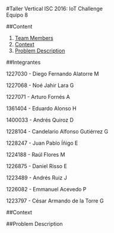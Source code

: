 #Taller Vertical ISC 2016: IoT Challenge  
Equipo 8

##Content
1. [Team Members](#team)
2. [Context](#context)
3. [Problem Description](#problem)

##Integrantes <div id=”team”></div>

1227030 - Diego Fernando Alatorre M

1227068 - Noé Jahir Lara G

1227071 - Arturo Fornés A

1361404 - Eduardo Alonso H

1400033 - Andrés Quiroz D

1228104 - Candelario Alfonso Gutiérrez G

1228247 - Juan Pablo Íñigo E

1224188 - Raúl Flores M

1226875 - Daniel Risso E

1223489 - Andrés Ruiz J

1226082 - Emmanuel Acevedo P

1223797 - César Armando de la Torre G

##Context <div id=”context”></div>



##Problem Description <div id=”problem”></div>
